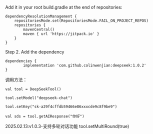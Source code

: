 Add it in your root build.gradle at the end of repositories:

	dependencyResolutionManagement {
		repositoriesMode.set(RepositoriesMode.FAIL_ON_PROJECT_REPOS)
		repositories {
			mavenCentral()
			maven { url 'https://jitpack.io' }
		}
	}
Step 2. Add the dependency

	dependencies {
	        implementation 'com.github.colinwenjian:deepseek:1.0.2'
	}


调用方法：

	val tool = DeepSeekTool()
 
	tool.setModel("deepseek-chat")
 
	tool.setKey("sk-a29f4cffdb59466e86xxxcde9c8f9be9")
 
	val sds = tool.getAIResponse("你好")

 2025.02.13:v1.0.3-支持多轮对话功能
 tool.setMultiRound(true)
